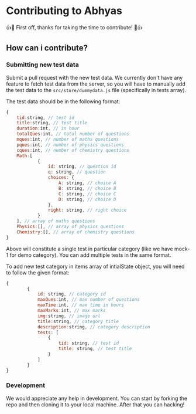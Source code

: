 # Contributing to Abhyas

:+1::tada: First off, thanks for taking the time to contribute! :tada::+1:

## How can i contribute?

### Submitting new test data
Submit a pull request with the new test data. 
We currently don't have any feature to fetch test data from the server, so you will have to manually add the test data to the `src/store/dummydata.js` file (specifically in tests array).

The test data should be in the following format:
```js
{
    tid:string, // test id
    title:string, // test title
    duration:int, // in hour
    totalQues:int, // total number of questions
    mques:int, // number of maths questions
    pques:int, // number of physics questions
    cques:int, // number of chemistry questions
    Math:[
            {
                id: string, // question id
                q: string, // question
                choices: {
                    A: string, // choice A
                    B: string, // choice B
                    C: string, // choice C
                    D: string, // choice D
                },
                right: string, // right choice
            }
    ], // array of maths questions
    Physics:[], // array of physics questions
    Chemistry:[], // array of chemistry questions
}
```

Above will constitute a single test in particular category (like we have mock-1 for demo category). You can add multiple tests in the same format.

To add new test category in items array of intialState object, you will need to follow the given format:
```js
{
        {
            id: string, // category id
            maxQues:int, // max number of questions
            maxTime:int, // max time in hours
            maxMarks:int, // max marks
            img:string, // image url
            title:string, // category title
            description:string, // category description
            tests: [
                {
                    tid: string, // test id
                    title: string, // test title
                }
            ]
        }
}
```

### Development
We would appreciate any help in development. You can start by forking the repo and then cloning it to your local machine. After that you can hacking!